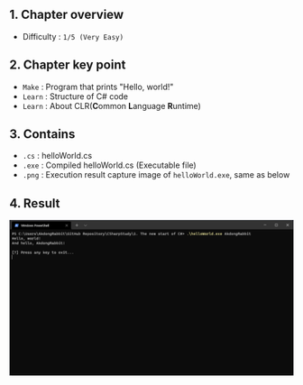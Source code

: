 ## 1. Chapter overview
- Difficulty : `1/5 (Very Easy)`

## 2. Chapter key point
- `Make` : Program that prints "Hello, world!"
- `Learn` : Structure of C# code
- `Learn` : About CLR(**C**ommon **L**anguage **R**untime)

## 3. Contains
- `.cs` : helloWorld.cs
- `.exe` : Compiled helloWorld.cs (Executable file)
- `.png` : Execution result capture image of `helloWorld.exe`, same as below

## 4. Result
![Execution result capture image](https://github.com/pinkrabbit412/CSharpStudy/blob/main/1.%20The%20new%20start%20of%20C%23/helloWorld.png?raw=true)
